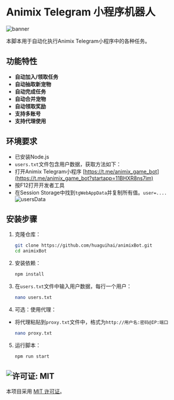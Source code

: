 # Animix Telegram 小程序机器人
![banner](img/image.png)

本脚本用于自动化执行Animix Telegram小程序中的各种任务。

## 功能特性

- **自动加入/领取任务**
- **自动抽取新宠物**
- **自动完成任务**
- **自动合并宠物**
- **自动领取奖励**
- **支持多账号**
- **支持代理使用**

## 环境要求

- 已安装Node.js
- `users.txt`文件包含用户数据，获取方法如下：
- 打开Animix Telegram小程序 [https://t.me/animix_game_bot](https://t.me/animix_game_bot?startapp=11BHXR8ns7im)
- 按F12打开开发者工具
- 在Session Storage中找到`tgWebAppData`并复制所有值。`user=....`
![usersData](img/image-1.png)

## 安装步骤

1. 克隆仓库：
    ```sh
    git clone https://github.com/huaguihai/animixBot.git
    cd animixBot
    ```

2. 安装依赖：
    ```sh
    npm install
    ```
3. 在`users.txt`文件中输入用户数据，每行一个用户：
    ```sh
    nano users.txt
    ```
4. 可选：使用代理：
- 将代理粘贴到`proxy.txt`文件中，格式为`http://用户名:密码@IP:端口`
    ```sh
    nano proxy.txt
    ```
5. 运行脚本：
    ```sh
    npm run start
    ```

## ![许可证: MIT](https://img.shields.io/badge/License-MIT-yellow.svg)

本项目采用 [MIT 许可证](LICENSE)。
